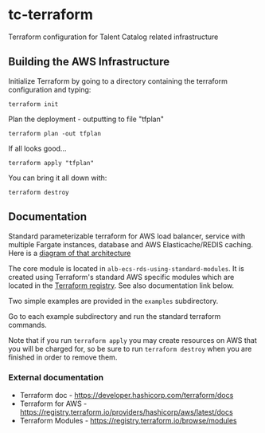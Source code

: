 # tc-terraform
Terraform configuration for Talent Catalog related infrastructure

## Building the AWS Infrastructure

Initialize Terraform by going to a directory containing the terraform configuration and typing:

```
terraform init
```

Plan the deployment - outputting to file "tfplan"
```
terraform plan -out tfplan
```

If all looks good...
```
terraform apply "tfplan"
```


You can bring it all down with:
```
terraform destroy
```

## Documentation
Standard parameterizable terraform for AWS load balancer, service with multiple Fargate 
instances, database and AWS Elasticache/REDIS caching.
Here is a [diagram of that architecture](https://miro.medium.com/v2/resize:fit:1400/format:webp/1*rH2xDaYPE_VOAT8vBKVTug.png)

The core module is located in `alb-ecs-rds-using-standard-modules`. It is created using Terraform's
standard AWS specific modules which are located in the 
[Terraform registry](https://registry.terraform.io/).
See also documentation link below.
       
Two simple examples are provided in the `examples` subdirectory.

Go to each example subdirectory and run the standard terraform commands.
                                                                           
Note that if you run `terraform apply` you may create resources on AWS that you will be charged 
for, so be sure to run `terraform destroy` when you are finished in order to remove them.

### External documentation
* Terraform doc - https://developer.hashicorp.com/terraform/docs
* Terraform for AWS - https://registry.terraform.io/providers/hashicorp/aws/latest/docs
* Terraform Modules - https://registry.terraform.io/browse/modules
